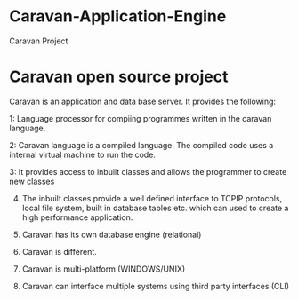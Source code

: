 # Caravan-Application-Engine

Caravan Project

# Caravan open source project

Caravan is an application and data base server. It provides the following:

1: Language processor for compiing programmes written in the caravan language.

2: Caravan language is a compiled language. The compiled code uses a internal virtual machine to run the code.

3: It provides access to inbuilt classes and allows the programmer to create new classes

4. The inbuilt classes provide a well defined interface to TCPIP protocols, local file system, built in database tables etc. which  can used to create a high performance application.

5. Caravan has its own database engine (relational)

7. Caravan is different.

8. Caravan is multi-platform (WINDOWS/UNIX)

9. Caravan can interface multiple systems using third party interfaces (CLI)
